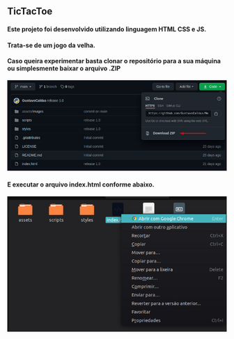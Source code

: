 ## TicTacToe
#### Este projeto foi desenvolvido utilizando linguagem HTML CSS e JS.
#### Trata-se de um jogo da velha.

#### Caso queira experimentar basta clonar o repositório para a sua máquina ou simplesmente baixar o arquivo .ZIP

![image](assets/imgs_md/zip.png)

#### E executar o arquivo index.html conforme abaixo.

![image](assets/imgs_md/index.png)
